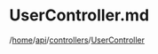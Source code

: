 # UserController.md

/[home](/README.md)/[api](/docs/api/README.md)/[controllers](/docs/api/README.md#controllers)/[UserController](/docs/api/controllers/UserController.md)
